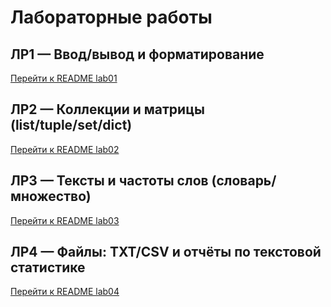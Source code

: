 # Лабораторные работы

## ЛР1 — Ввод/вывод и форматирование
[Перейти к README lab01](src/lab01/README.md)

## ЛР2 — Коллекции и матрицы (list/tuple/set/dict)
[Перейти к README lab02](src/lab02/README.md)

## ЛР3 — Тексты и частоты слов (словарь/множество)
[Перейти к README lab03](src/lab03/README.md)

## ЛР4 — Файлы: TXT/CSV и отчёты по текстовой статистике
[Перейти к README lab04](src/lab04/README.md)
